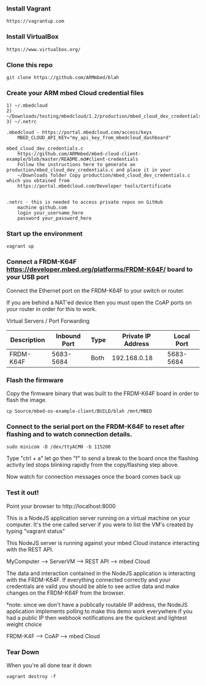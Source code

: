 ### Install Vagrant

    https://vagrantup.com

### Install VirtualBox

    https://www.virtualbox.org/

### Clone this repo
    git clone https://github.com/ARMmbed/blah

### Create your ARM mbed Cloud credential files

    1) ~/.mbedcloud
    2) ~/Downloads/testing/mbedcloud/1.2/production/mbed_cloud_dev_credentials.c
    3) ~/.netrc

    .mbedcloud - https://portal.mbedcloud.com/access/keys
        MBED_CLOUD_API_KEY="my_api_key_from_mbedcloud_dashboard"

    mbed_cloud_dev_credentials.c
        https://github.com/ARMmbed/mbed-cloud-client-example/blob/master/README.md#client-credentials
        Follow the instructions here to generate an production/mbed_cloud_dev_credentials.c and place it in your
        ~/Downloads folder Copy production/mbed_cloud_dev_credentials.c which you obtained from
        https://portal.mbedcloud.com/Developer tools/Certificate


    .netrc - this is needed to access private repos on GitHub
        machine github.com
        login your_username_here
        password your_password_here


### Start up the environment
   
    vagrant up

### Connect a FRDM-K64F https://developer.mbed.org/platforms/FRDM-K64F/ board to your USB port

Connect the Ethernet port on the FRDM-K64F to your switch or router.

If you are behind a NAT'ed device then you must open the CoAP ports
on your router in order for this to work.

Virtual Servers / Port Forwarding

| Description | Inbound Port | Type | Private IP Address | Local Port |
| ----------- | ------------ | ---- | ------------------ | ---------- |
|  FRDM-K64F  |  5683-5684   | Both |    192.168.0.18    | 5683-5684  |


### Flash the firmware

Copy the firmware binary that was built to the FRDM-K64F board in order
to flash the image.

    cp Source/mbed-os-example-client/BUILD/blah /mnt/MBED

### Connect to the serial port on the FRDM-K64F to reset after flashing and to watch connection details.

    sudo minicom -D /dev/ttyACM0 -b 115200

Type "ctrl + a" let go then "f" to send a break to the board once the
flashing activity led stops blinking rapidly from the copy/flashing step
above.

Now watch for connection messages once the board comes back up

### Test it out!

Point your browser to http://localhost:8000

This is a NodeJS application server running on a virtual machine on
your computer.  It's the one called server if you were to list the VM's
created by typing "vagrant status"

This NodeJS server is running against your mbed Cloud instance interacting
with the REST API.

MyComputer --> ServerVM --> REST API --> mbed Cloud

The data and interaction contained in the NodeJS application is interacting
with the FRDM-K64F.  If everything connected correctly and your credentials
are valid you should be able to see active data and make changes on the
FRDM-K64F from the browser.

*note: since we don't have a publically routable IP address, the NodeJS
       application implements polling to make this demo work everywhere
       if you had a public IP then webhook notifications are the quickest
       and lightest weight choice

FRDM-K4F --> CoAP --> mbed Cloud

### Tear Down

When you're all done tear it down

    vagrant destroy -f
